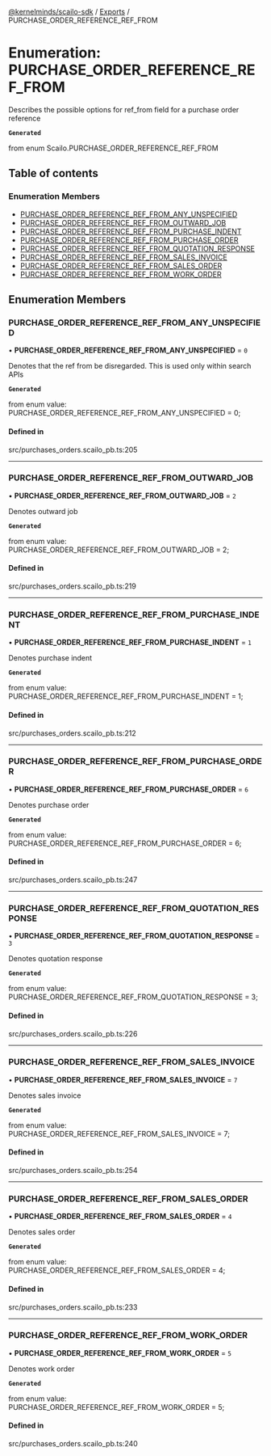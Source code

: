 [@kernelminds/scailo-sdk](../README.md) / [Exports](../modules.md) / PURCHASE\_ORDER\_REFERENCE\_REF\_FROM

# Enumeration: PURCHASE\_ORDER\_REFERENCE\_REF\_FROM

Describes the possible options for ref_from field for a purchase order reference

**`Generated`**

from enum Scailo.PURCHASE_ORDER_REFERENCE_REF_FROM

## Table of contents

### Enumeration Members

- [PURCHASE\_ORDER\_REFERENCE\_REF\_FROM\_ANY\_UNSPECIFIED](PURCHASE_ORDER_REFERENCE_REF_FROM.md#purchase_order_reference_ref_from_any_unspecified)
- [PURCHASE\_ORDER\_REFERENCE\_REF\_FROM\_OUTWARD\_JOB](PURCHASE_ORDER_REFERENCE_REF_FROM.md#purchase_order_reference_ref_from_outward_job)
- [PURCHASE\_ORDER\_REFERENCE\_REF\_FROM\_PURCHASE\_INDENT](PURCHASE_ORDER_REFERENCE_REF_FROM.md#purchase_order_reference_ref_from_purchase_indent)
- [PURCHASE\_ORDER\_REFERENCE\_REF\_FROM\_PURCHASE\_ORDER](PURCHASE_ORDER_REFERENCE_REF_FROM.md#purchase_order_reference_ref_from_purchase_order)
- [PURCHASE\_ORDER\_REFERENCE\_REF\_FROM\_QUOTATION\_RESPONSE](PURCHASE_ORDER_REFERENCE_REF_FROM.md#purchase_order_reference_ref_from_quotation_response)
- [PURCHASE\_ORDER\_REFERENCE\_REF\_FROM\_SALES\_INVOICE](PURCHASE_ORDER_REFERENCE_REF_FROM.md#purchase_order_reference_ref_from_sales_invoice)
- [PURCHASE\_ORDER\_REFERENCE\_REF\_FROM\_SALES\_ORDER](PURCHASE_ORDER_REFERENCE_REF_FROM.md#purchase_order_reference_ref_from_sales_order)
- [PURCHASE\_ORDER\_REFERENCE\_REF\_FROM\_WORK\_ORDER](PURCHASE_ORDER_REFERENCE_REF_FROM.md#purchase_order_reference_ref_from_work_order)

## Enumeration Members

### PURCHASE\_ORDER\_REFERENCE\_REF\_FROM\_ANY\_UNSPECIFIED

• **PURCHASE\_ORDER\_REFERENCE\_REF\_FROM\_ANY\_UNSPECIFIED** = ``0``

Denotes that the ref from be disregarded. This is used only within search APIs

**`Generated`**

from enum value: PURCHASE_ORDER_REFERENCE_REF_FROM_ANY_UNSPECIFIED = 0;

#### Defined in

src/purchases_orders.scailo_pb.ts:205

___

### PURCHASE\_ORDER\_REFERENCE\_REF\_FROM\_OUTWARD\_JOB

• **PURCHASE\_ORDER\_REFERENCE\_REF\_FROM\_OUTWARD\_JOB** = ``2``

Denotes outward job

**`Generated`**

from enum value: PURCHASE_ORDER_REFERENCE_REF_FROM_OUTWARD_JOB = 2;

#### Defined in

src/purchases_orders.scailo_pb.ts:219

___

### PURCHASE\_ORDER\_REFERENCE\_REF\_FROM\_PURCHASE\_INDENT

• **PURCHASE\_ORDER\_REFERENCE\_REF\_FROM\_PURCHASE\_INDENT** = ``1``

Denotes purchase indent

**`Generated`**

from enum value: PURCHASE_ORDER_REFERENCE_REF_FROM_PURCHASE_INDENT = 1;

#### Defined in

src/purchases_orders.scailo_pb.ts:212

___

### PURCHASE\_ORDER\_REFERENCE\_REF\_FROM\_PURCHASE\_ORDER

• **PURCHASE\_ORDER\_REFERENCE\_REF\_FROM\_PURCHASE\_ORDER** = ``6``

Denotes purchase order

**`Generated`**

from enum value: PURCHASE_ORDER_REFERENCE_REF_FROM_PURCHASE_ORDER = 6;

#### Defined in

src/purchases_orders.scailo_pb.ts:247

___

### PURCHASE\_ORDER\_REFERENCE\_REF\_FROM\_QUOTATION\_RESPONSE

• **PURCHASE\_ORDER\_REFERENCE\_REF\_FROM\_QUOTATION\_RESPONSE** = ``3``

Denotes quotation response

**`Generated`**

from enum value: PURCHASE_ORDER_REFERENCE_REF_FROM_QUOTATION_RESPONSE = 3;

#### Defined in

src/purchases_orders.scailo_pb.ts:226

___

### PURCHASE\_ORDER\_REFERENCE\_REF\_FROM\_SALES\_INVOICE

• **PURCHASE\_ORDER\_REFERENCE\_REF\_FROM\_SALES\_INVOICE** = ``7``

Denotes sales invoice

**`Generated`**

from enum value: PURCHASE_ORDER_REFERENCE_REF_FROM_SALES_INVOICE = 7;

#### Defined in

src/purchases_orders.scailo_pb.ts:254

___

### PURCHASE\_ORDER\_REFERENCE\_REF\_FROM\_SALES\_ORDER

• **PURCHASE\_ORDER\_REFERENCE\_REF\_FROM\_SALES\_ORDER** = ``4``

Denotes sales order

**`Generated`**

from enum value: PURCHASE_ORDER_REFERENCE_REF_FROM_SALES_ORDER = 4;

#### Defined in

src/purchases_orders.scailo_pb.ts:233

___

### PURCHASE\_ORDER\_REFERENCE\_REF\_FROM\_WORK\_ORDER

• **PURCHASE\_ORDER\_REFERENCE\_REF\_FROM\_WORK\_ORDER** = ``5``

Denotes work order

**`Generated`**

from enum value: PURCHASE_ORDER_REFERENCE_REF_FROM_WORK_ORDER = 5;

#### Defined in

src/purchases_orders.scailo_pb.ts:240
